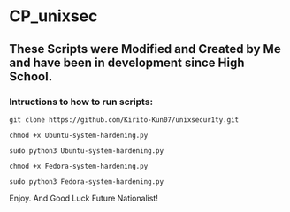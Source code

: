# CP_unixsec
## These Scripts were Modified and Created by Me and have been in development since High School.

### Intructions to how to run scripts:
```
git clone https://github.com/Kirito-Kun07/unixsecur1ty.git
```
```
chmod +x Ubuntu-system-hardening.py
```
```
sudo python3 Ubuntu-system-hardening.py
```
```
chmod +x Fedora-system-hardening.py
```
```
sudo python3 Fedora-system-hardening.py
```
Enjoy. And Good Luck Future Nationalist!
